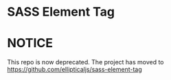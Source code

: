 SASS Element Tag
===========================

# NOTICE

This repo is now deprecated. The project has moved to https://github.com/ellipticaljs/sass-element-tag

